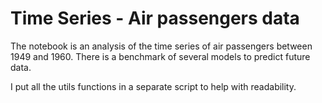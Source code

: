 # Time Series - Air passengers data

The notebook is an analysis of the time series of air passengers between 1949 and 1960.
There is a benchmark of several models to predict future data.

I put all the utils functions in a separate script to help with readability.
